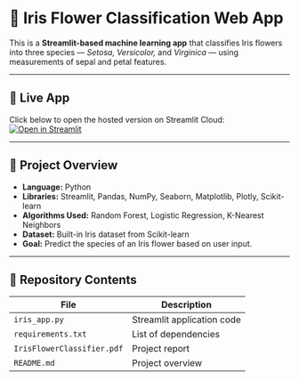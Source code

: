 # 🌸 Iris Flower Classification Web App

This is a **Streamlit-based machine learning app** that classifies Iris flowers into three species — *Setosa, Versicolor,* and *Virginica* — using measurements of sepal and petal features.

---

## 🚀 Live App
Click below to open the hosted version on Streamlit Cloud:  
[![Open in Streamlit](https://static.streamlit.io/badges/streamlit_badge_black_white.svg)](https://iris-flower-classifier-y35s7iemyzpcuanwyzpci2.streamlit.app/)

---

## 🧾 Project Overview
- **Language:** Python  
- **Libraries:** Streamlit, Pandas, NumPy, Seaborn, Matplotlib, Plotly, Scikit-learn  
- **Algorithms Used:** Random Forest, Logistic Regression, K-Nearest Neighbors  
- **Dataset:** Built-in Iris dataset from Scikit-learn  
- **Goal:** Predict the species of an Iris flower based on user input.

---

## 📂 Repository Contents
| File | Description |
|------|--------------|
| `iris_app.py` | Streamlit application code |
| `requirements.txt` | List of dependencies |
| `IrisFlowerClassifier.pdf` | Project report |
| `README.md` | Project overview |
